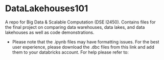 # DataLakehouses101
A repo for Big Data &amp; Scalable Computation (DSE I2450).  Contains files for the final project on comparing data warehouses, data lakes, and data lakehouses as well as code demonstrations.

* Please note that the .ipynb files may have formatting issues. For the best user experience, please download the .dbc files from this link and add them to your databricks account. For help please refer to: 
